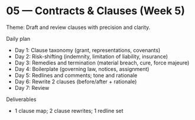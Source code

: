 # 05 — Contracts & Clauses (Week 5)

Theme: Draft and review clauses with precision and clarity.

Daily plan
- Day 1: Clause taxonomy (grant, representations, covenants)
- Day 2: Risk-shifting (indemnity, limitation of liability, insurance)
- Day 3: Remedies and termination (material breach, cure, force majeure)
- Day 4: Boilerplate (governing law, notices, assignment)
- Day 5: Redlines and comments; tone and rationale
- Day 6: Rewrite 2 clauses (before/after + rationale)
- Day 7: Review

Deliverables
- 1 clause map; 2 clause rewrites; 1 redline set
